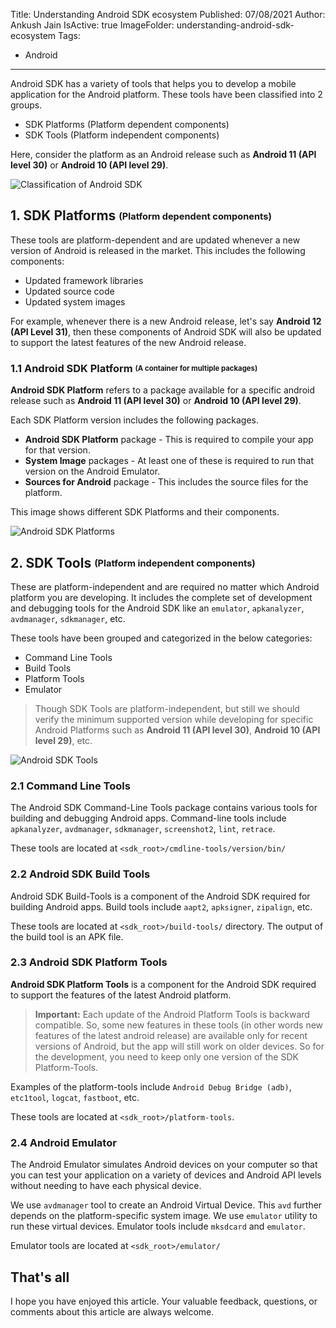 Title: Understanding Android SDK ecosystem
Published: 07/08/2021
Author: Ankush Jain
IsActive: true
ImageFolder: understanding-android-sdk-ecosystem
Tags:
  - Android
---
Android SDK has a variety of tools that helps you to develop a mobile application for the Android platform. These tools have been classified into 2 groups.
*   SDK Platforms (Platform dependent components)
*   SDK Tools (Platform independent components)

Here, consider the platform as an Android release such as **Android 11 (API level 30)** or **Android 10 (API level 29)**.

![Classification of Android SDK](/img/blogs/understanding-android-sdk-ecosystem/android-sdk.png)

## 1. SDK Platforms <sub><sup>(Platform dependent components)</sup></sub>

These tools are platform-dependent and are updated whenever a new version of Android is released in the market. This includes the following components:
- Updated framework libraries
- Updated source code
- Updated system images 

For example, whenever there is a new Android release, let's say **Android 12 (API Level 31)**, then these components of Android SDK will also be updated to support the latest features of the new Android release.

### 1.1 Android SDK Platform <sub><sup>(A container for multiple packages)</sup></sub>
**Android SDK Platform** refers to a package available for a specific android release such as **Android 11 (API level 30)** or **Android 10 (API level 29)**.

Each SDK Platform version includes the following packages.

- **Android SDK Platform** package - This is required to compile your app for that version.
- **System Image** packages - At least one of these is required to run that version on the Android Emulator.
- **Sources for Android** package - This includes the source files for the platform.

This image shows different SDK Platforms and their components. 

![Android SDK Platforms](/img/blogs/understanding-android-sdk-ecosystem/sdk-platforms.png)

## 2. SDK Tools <sub><sup>(Platform independent components)</sup></sub>
These are platform-independent and are required no matter which Android platform you are developing. It includes the complete set of development and debugging tools for the Android SDK like an `emulator`, `apkanalyzer`, `avdmanager`, `sdkmanager`, etc.

These tools have been grouped and categorized in the below categories:
*   Command Line Tools
*   Build Tools
*   Platform Tools
*   Emulator


> Though SDK Tools are platform-independent, but still we should verify the minimum supported version while developing for specific Android Platforms such as **Android 11 (API level 30)**, **Android 10 (API level 29)**, etc.

![Android SDK Tools](/img/blogs/understanding-android-sdk-ecosystem/sdk-tools.png)

### 2.1 Command Line Tools
The Android SDK Command-Line Tools package contains various tools for building and debugging Android apps. Command-line tools include `apkanalyzer`, `avdmanager`, `sdkmanager`, `screenshot2`, `lint`, `retrace`.

These tools are located at `<sdk_root>/cmdline-tools/version/bin/`

### 2.2 Android SDK Build Tools
Android SDK Build-Tools is a component of the Android SDK required for building Android apps. Build tools include `aapt2`, `apksigner`, `zipalign`, etc.

These tools are located at `<sdk_root>/build-tools/` directory. The output of the build tool is an APK file.

### 2.3 Android SDK Platform Tools
**Android SDK Platform Tools** is a component for the Android SDK required to support the features of the latest Android platform. 

> **Important:** Each update of the Android Platform Tools is backward compatible. So, some new features in these tools (in other words new features of the latest android release) are available only for recent versions of Android, but the app will still work on older devices. So for the development, you need to keep only one version of the SDK Platform-Tools.

Examples of the platform-tools include `Android Debug Bridge (adb)`, `etc1tool`, `logcat`, `fastboot`, etc. 

These tools are located at `<sdk_root>/platform-tools`.

### 2.4 Android Emulator
The Android Emulator simulates Android devices on your computer so that you can test your application on a variety of devices and Android API levels without needing to have each physical device.

We use `avdmanager` tool to create an Android Virtual Device. This `avd` further depends on the platform-specific system image. We use `emulator` utility to run these virtual devices. Emulator tools include `mksdcard` and `emulator`.

Emulator tools are located at `<sdk_root>/emulator/`

## That's all

I hope you have enjoyed this article. Your valuable feedback, questions, or comments about this article are always welcome.

                
